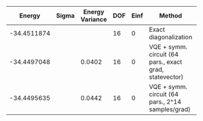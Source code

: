 | Energy      | Sigma | Energy Variance | DOF | Einf | Method                                                  | Reference |
|-------------|-------|-----------------|-----|------|---------------------------------------------------------|-----------|
| -34.4511874 |       |                 | 16  | 0    | Exact diagonalization                                   | [code](https://github.com/varbench/methods/blob/main/scripts/J1J2/square_16_P_0.45/ed_netket.sh) |
| -34.4497048 |       | 0.0402          | 16  | 0    | VQE + symm. circuit (64 pars., exact grad, statevector) | [code](https://github.com/varbench/methods/blob/main/scripts/J1J2/square_16_P_0.45/vqe.sh) |
| -34.4495635 |       | 0.0442          | 16  | 0    | VQE + symm. circuit (64 pars., 2^14 samples/grad)       | [code](https://github.com/varbench/methods/blob/main/scripts/J1J2/square_16_P_0.45/vqe_noisy.sh) |
